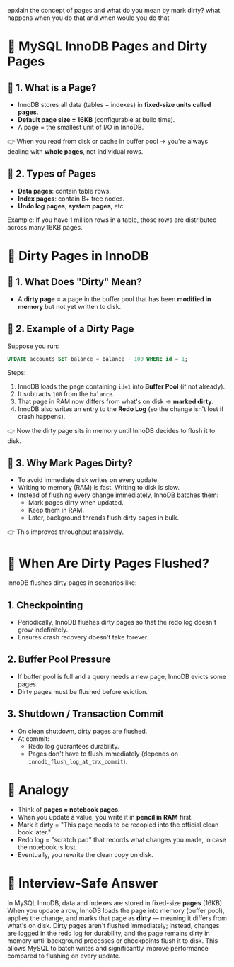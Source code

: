 epxlain the concept of pages and what do you mean by mark dirty? what happens when you do that and when would you do that

# 📌 MySQL InnoDB Pages and Dirty Pages

## 🔑 1. What is a Page?

* InnoDB stores all data (tables + indexes) in **fixed-size units called pages**.
* **Default page size = 16KB** (configurable at build time).
* A page = the smallest unit of I/O in InnoDB.

👉 When you read from disk or cache in buffer pool → you're always dealing with **whole pages**, not individual rows.

## 🔑 2. Types of Pages

* **Data pages**: contain table rows.
* **Index pages**: contain B+ tree nodes.
* **Undo log pages**, **system pages**, etc.

Example: If you have 1 million rows in a table, those rows are distributed across many 16KB pages.

# 📌 Dirty Pages in InnoDB

## 🔑 1. What Does "Dirty" Mean?

* A **dirty page** = a page in the buffer pool that has been **modified in memory** but not yet written to disk.

## 🔑 2. Example of a Dirty Page

Suppose you run:

```sql
UPDATE accounts SET balance = balance - 100 WHERE id = 1;
```

Steps:
1. InnoDB loads the page containing `id=1` into **Buffer Pool** (if not already).
2. It subtracts `100` from the `balance`.
3. That page in RAM now differs from what's on disk → **marked dirty**.
4. InnoDB also writes an entry to the **Redo Log** (so the change isn't lost if crash happens).

👉 Now the dirty page sits in memory until InnoDB decides to flush it to disk.

## 🔑 3. Why Mark Pages Dirty?

* To avoid immediate disk writes on every update.
* Writing to memory (RAM) is fast. Writing to disk is slow.
* Instead of flushing every change immediately, InnoDB batches them:
   * Mark pages dirty when updated.
   * Keep them in RAM.
   * Later, background threads flush dirty pages in bulk.

👉 This improves throughput massively.

# 📌 When Are Dirty Pages Flushed?

InnoDB flushes dirty pages in scenarios like:

## 1. **Checkpointing**
* Periodically, InnoDB flushes dirty pages so that the redo log doesn't grow indefinitely.
* Ensures crash recovery doesn't take forever.

## 2. **Buffer Pool Pressure**
* If buffer pool is full and a query needs a new page, InnoDB evicts some pages.
* Dirty pages must be flushed before eviction.

## 3. **Shutdown / Transaction Commit**
* On clean shutdown, dirty pages are flushed.
* At commit:
   * Redo log guarantees durability.
   * Pages don't have to flush immediately (depends on `innodb_flush_log_at_trx_commit`).

# 📌 Analogy

* Think of **pages = notebook pages**.
* When you update a value, you write it in **pencil in RAM** first.
* Mark it dirty = "This page needs to be recopied into the official clean book later."
* Redo log = "scratch pad" that records what changes you made, in case the notebook is lost.
* Eventually, you rewrite the clean copy on disk.

# 🎯 Interview-Safe Answer

In MySQL InnoDB, data and indexes are stored in fixed-size **pages** (16KB). When you update a row, InnoDB loads the page into memory (buffer pool), applies the change, and marks that page as **dirty** — meaning it differs from what's on disk. Dirty pages aren't flushed immediately; instead, changes are logged in the redo log for durability, and the page remains dirty in memory until background processes or checkpoints flush it to disk. This allows MySQL to batch writes and significantly improve performance compared to flushing on every update.
